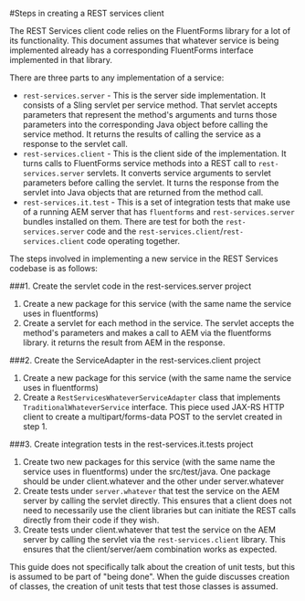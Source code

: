 #Steps in creating a REST services client

The REST Services client code relies on the FluentForms library for a lot of its functionality.  This document assumes that whatever service is
being implemented already has a corresponding FluentForms interface implemented in that library.

There are three parts to any implementation of a service:
* `rest-services.server` - This is the server side implementation.  It consists of a Sling servlet per service method.  That servlet accepts 
    parameters that represent the method's arguments and turns those parameters into the corresponding Java object before calling the service
    method.  It returns the results of calling the service as a response to the servlet call.
* `rest-services.client` - This is the client side of the implementation.  It turns calls to FluentForms service methods into a REST call to `rest-services.server` servlets.  It converts service arguments to servlet parameters before calling the servlet.  It turns the response from
    the servlet into Java objects that are returned from the method call.
* `rest-services.it.test` - This is a set of integration tests that make use of a running AEM server that has `fluentforms` and `rest-services.server`
    bundles installed on them.  There are test for both the `rest-services.server` code and the `rest-services.client`/`rest-services.client` code operating together.

The steps involved in implementing a new service in the REST Services codebase is as follows:

###1. Create the servlet code in the rest-services.server project
1. Create a new package for this service (with the same name the service uses in fluentforms)
1. Create a servlet for each method in the service.  The servlet accepts the method's parameters and makes a call to AEM via the fluentforms library.  it
     returns the result from AEM in the response.

###2. Create the ServiceAdapter in the rest-services.client project
1. Create a new package for this service (with the same name the service uses in fluentforms)
1. Create a `RestServicesWhateverServiceAdapter` class that implements `TraditionalWhateverService` interface.  This piece used JAX-RS HTTP client
     to create a multipart/forms-data POST to the servlet created in step 1.

###3. Create integration tests in the rest-services.it.tests project
1. Create two new packages for this service (with the same name the service uses in fluentforms) under the src/test/java.
     One package should be under client.whatever and the other under server.whatever
1. Create tests under `server.whatever` that test the service on the AEM server by calling the servlet directly.  This ensures that a client
     does not need to necessarily use the client libraries but can initiate the REST calls directly from their code if they wish.
1. Create tests under client.whatever that test the service on the AEM server by calling the servlet via the `rest-services.client` library.  This
     ensures that the client/server/aem combination works as expected.

This guide does not specifically talk about the creation of unit tests, but this is assumed to be part of "being done".  When the guide discusses creation of classes, the 
creation of unit tests that test those classes is assumed.
 
